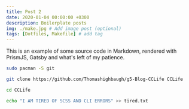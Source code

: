 ```yaml
---
title: Post 2
date: 2020-01-04 00:00:00 +0300
description: Boilerplate posts
img: ./make.jpg # Add image post (optional)
tags: [Dotfiles, Makefile] # add tag
---
```

This is an example of some source code in Markdown, rendered with PrismJS, Gatsby and what's left of my patience.

```bash
sudo pacman -S git 

git clone https://github.com/Thomashighbaugh/g5-Blog-CCLife CCLife

cd CCLife

echo "I AM TIRED OF SCSS AND CLI ERRORS" >> tired.txt



```